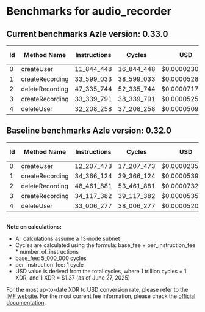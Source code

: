 # Benchmarks for audio_recorder

## Current benchmarks Azle version: 0.33.0
| Id | Method Name | Instructions | Cycles | USD | USD/Million Calls | Change |
|-----------|-------------|------------|--------|-----|--------------|-------|
| 0 | createUser | 11_844_448 | 16_844_448 | $0.0000230769 | $23.07 | <font color="green">-363_025</font> |
| 1 | createRecording | 33_599_033 | 38_599_033 | $0.0000528807 | $52.88 | <font color="green">-767_091</font> |
| 2 | deleteRecording | 47_335_744 | 52_335_744 | $0.0000717000 | $71.69 | <font color="green">-1_126_137</font> |
| 3 | createRecording | 33_339_791 | 38_339_791 | $0.0000525255 | $52.52 | <font color="green">-777_591</font> |
| 4 | deleteUser | 32_208_258 | 37_208_258 | $0.0000509753 | $50.97 | <font color="green">-798_019</font> |

## Baseline benchmarks Azle version: 0.32.0
| Id | Method Name | Instructions | Cycles | USD | USD/Million Calls |
|-----------|-------------|------------|--------|-----|--------------|
| 0 | createUser | 12_207_473 | 17_207_473 | $0.0000235742 | $23.57 |
| 1 | createRecording | 34_366_124 | 39_366_124 | $0.0000539316 | $53.93 |
| 2 | deleteRecording | 48_461_881 | 53_461_881 | $0.0000732428 | $73.24 |
| 3 | createRecording | 34_117_382 | 39_117_382 | $0.0000535908 | $53.59 |
| 4 | deleteUser | 33_006_277 | 38_006_277 | $0.0000520686 | $52.06 |



---

**Note on calculations:**
- All calculations assume a 13-node subnet
- Cycles are calculated using the formula: base_fee + per_instruction_fee \* number_of_instructions
- base_fee: 5_000_000 cycles
- per_instruction_fee: 1 cycle
- USD value is derived from the total cycles, where 1 trillion cycles = 1 XDR, and 1 XDR = $1.37 (as of June 27, 2025)

For the most up-to-date XDR to USD conversion rate, please refer to the [IMF website](https://www.imf.org/external/np/fin/data/rms_sdrv.aspx).
For the most current fee information, please check the [official documentation](https://internetcomputer.org/docs/references/cycles-cost-formulas).